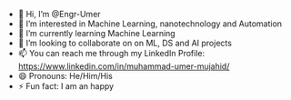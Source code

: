 - 👋 Hi, I’m @Engr-Umer    
- 👀 I’m interested in Machine Learning, nanotechnology and Automation
- 🌱 I’m currently learning Machine Learning
- 💞️ I’m looking to collaborate on on ML, DS and AI projects
- 📫 You can reach me through my LinkedIn Profile: https://www.linkedin.com/in/muhammad-umer-mujahid/
- 😄 Pronouns: He/Him/His
- ⚡ Fun fact: I am an happy

<!---
Engr-Umer/Engr-Umer is a ✨ special ✨ repository because its `README.md` (this file) appears on your GitHub profile.
You can click the Preview link to take a look at your changes.
--->
